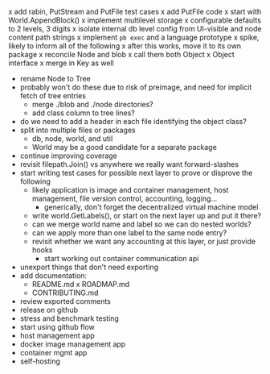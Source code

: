 x add rabin, PutStream and PutFile test cases
x add PutFile code 
    x start with World.AppendBlock()
x implement multilevel storage
    x configurable defaults to 2 levels, 3 digits
    x isolate internal db level config from UI-visible and node
      content path strings
x implement `pb exec` and a language prototype 
  x spike, likely to inform all of the following
  x after this works, move it to its own package
x reconcile Node and blob
  x call them both Object
    x Object interface
  x merge in Key as well
- rename Node to Tree
- probably won't do these due to risk of preimage, and need for implicit fetch of tree entries
    - merge ./blob and ./node directories?  
    - add class column to tree lines?  
- do we need to add a header in each file identifying the object class?
- split into multiple files or packages
    - db, node, world, and util
    - World may be a good candidate for a separate package
- continue improving coverage
- revisit filepath.Join() vs anywhere we really want forward-slashes
- start writing test cases for possible next layer to prove or disprove the following
    - likely application is image and container management, host management, file version control, accounting, logging...
        - generically, don't forget the decentralized virtual machine model
    - write world.GetLabels(), or start on the next layer up and put it there?
    - can we merge world name and label so we can do nested worlds?
    - can we apply more than one label to the same node entry?
    - revisit whether we want any accounting at this layer, or just provide hooks
        - start working out container communication api
- unexport things that don't need exporting
- add documentation:
    - README.md
    x ROADMAP.md
    - CONTRIBUTING.md
- review exported comments
- release on github
- stress and benchmark testing
- start using github flow
- host management app
- docker image management app
- container mgmt app
- self-hosting
